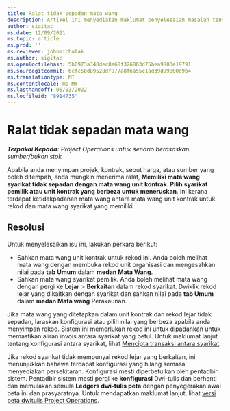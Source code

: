 ```yaml
---
title: Ralat tidak sepadan mata wang
description: Artikel ini menyediakan maklumat penyelesaian masalah tentang ralat ketidakpadanan mata wang yang berlaku apabila anda menyimpan jenis rekod tertentu.
author: sigitac
ms.date: 12/09/2021
ms.topic: article
ms.prod: ''
ms.reviewer: johnmichalak
ms.author: sigitac
ms.openlocfilehash: 5b0973a340dec8e68f326803d75bea9803e19791
ms.sourcegitcommit: 6cfc50d89528df977a8f6a55c1ad39d99800d9b4
ms.translationtype: MT
ms.contentlocale: ms-MY
ms.lasthandoff: 06/03/2022
ms.locfileid: "8914735"
---
```

# <a name="currency-mismatch-error"></a>Ralat tidak sepadan mata wang 

_**Terpakai Kepada:** Project Operations untuk senario berasaskan sumber/bukan stok_

Apabila anda menyimpan projek, kontrak, sebut harga, atau sumber yang boleh ditempah, anda mungkin menerima ralat, **Memiliki mata wang syarikat tidak sepadan dengan mata wang unit kontrak. Pilih syarikat pemilik atau unit kontrak yang berbeza untuk meneruskan**. Ini kerana terdapat ketidakpadanan mata wang antara mata wang unit kontrak untuk rekod dan mata wang syarikat yang memiliki.


## <a name="resolution"></a>Resolusi

Untuk menyelesaikan isu ini, lakukan perkara berikut:
- Sahkan mata wang unit kontrak untuk rekod ini. Anda boleh melihat mata wang dengan membuka rekod unit organisasi dan mengesahkan nilai pada **tab Umum** dalam **medan Mata Wang**.
- Sahkan mata wang syarikat pemilik. Anda boleh melihat mata wang dengan pergi ke **Lejar** > **Berkaitan** dalam rekod syarikat. Dwiklik rekod lejar yang dikaitkan dengan syarikat dan sahkan nilai pada **tab Umum** dalam **medan Mata wang** Perakaunan.

Jika mata wang yang ditetapkan dalam unit kontrak dan rekod lejar tidak sepadan, laraskan konfigurasi atau pilih nilai yang berbeza apabila anda menyimpan rekod. Sistem ini memerlukan rekod ini untuk dipadankan untuk memastikan aliran invois antara syarikat yang betul. Untuk maklumat lanjut tentang konfigurasi antara syarikat, lihat [Mencipta transaksi antara syarikat](../../project-accounting/create-intercompany-transactions.md).

Jika rekod syarikat tidak mempunyai rekod lejar yang berkaitan, ini menunjukkan bahawa terdapat konfigurasi yang hilang semasa menyediakan persekitaran. Konfigurasi mesti diperbetulkan oleh pentadbir sistem. Pentadbir sistem mesti pergi ke **konfigurasi** Dwi-tulis dan berhenti dan memulakan semula **Ledgers dwi-tulis peta** dengan penyegerakan awal peta ini dan prasyaratnya. Untuk mendapatkan maklumat lanjut, lihat [versi peta dwitulis Project Operations](../../environment/resource-dual-write-maps.md).
